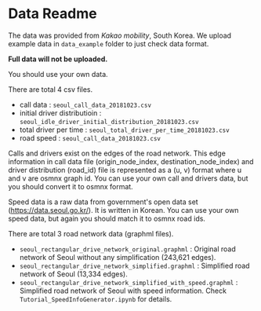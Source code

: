 # Data Readme
The data was provided from *Kakao mobility*, South Korea.
We upload example data in `data_example` folder to just check data format.

**Full data will not be uploaded.**

You should use your own data.

There are total 4 csv files.

- call data : `seoul_call_data_20181023.csv`
- initial driver distributioin : `seoul_idle_driver_initial_distribution_20181023.csv`
- total driver per time : `seoul_total_driver_per_time_20181023.csv`
- road speed : `seoul_call_data_20181023.csv`

Calls and drivers exist on the edges of the road network.
This edge information in call data file (origin_node_index, destination_node_index) 
and driver distribution (road_id) file 
is represented as a (u, v) format where u and v are osmnx graph id.
You can use your own call and drivers data, but you should convert it to osmnx format.

Speed data is a raw data from government's open data set (https://data.seoul.go.kr/). 
It is written in Korean.
You can use your own speed data, but again you should match it to osmnx road ids.

There are total 3 road network data (graphml files).
- `seoul_rectangular_drive_network_original.graphml` : Original road network of Seoul without any simplification (243,621 edges).
- `seoul_rectangular_drive_network_simplified.graphml` : Simplified road network of Seoul  (13,334 edges).
- `seoul_rectangular_drive_network_simplified_with_speed.graphml` : Simplified road network of Seoul with speed information. Check `Tutorial_SpeedInfoGenerator.ipynb` for details.
